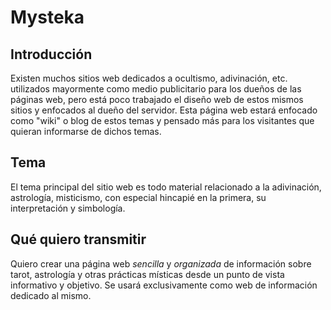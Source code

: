 # Mysteka
## Introducción
Existen muchos sitios web dedicados a ocultismo, adivinación, etc. utilizados mayormente como medio publicitario para los dueños de las páginas web, pero está poco trabajado el diseño web de estos mismos sitios y enfocados al dueño del servidor. Esta página web estará enfocado como "wiki" o blog de estos temas y pensado más para los visitantes que quieran informarse de dichos temas.

## Tema
El tema principal del sitio web es todo material relacionado a la adivinación, astrología, misticismo, con especial hincapié en la primera, su interpretación y simbología.

## Qué quiero transmitir
Quiero crear una página web *sencilla* y *organizada* de información sobre tarot, astrología y otras prácticas místicas desde un punto de vista informativo y objetivo. Se usará exclusivamente como web de información dedicado al mismo.


